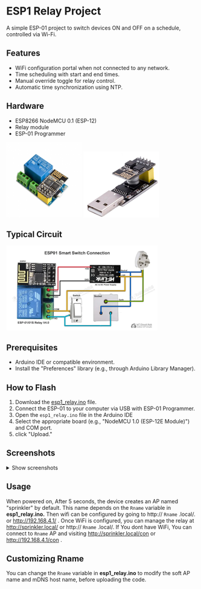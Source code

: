 # ESP1 Relay Project
A simple ESP-01 project to switch devices ON and OFF on a schedule, controlled via Wi-Fi.

## Features
- WiFi configuration portal when not connected to any network.
- Time scheduling with start and end times.
- Manual override toggle for relay control.
- Automatic time synchronization using NTP.

## Hardware
- ESP8266 NodeMCU 0.1 (ESP-12)
- Relay module 
- ESP-01 Programmer
<div>
<img src="images/ESP8266-ESP-01-5V-WiFi-Relay-Module.png" alt="Relay Module" width="200px">
<img src="images/esp01-programmer.webp" alt="ESP-01 Programmer" width="200px">
</div>

## Typical Circuit
<div>
<img src="images/esp-01-circuit.webp" alt="Relay Circuit" width="400px">
</div>

## Prerequisites
- Arduino IDE or compatible environment.
- Install the "Preferences" library (e.g., through Arduino Library Manager).

## How to Flash
1. Download the [esp1_relay.ino](https://github.com/Sarin-jacob/Esp01-WiFi-Relay/releases/v1.0/download/v1.0/esp1_relay.ino) file.
2. Connect the ESP-01 to your computer via USB with ESP-01 Programmer.
3. Open the `esp1_relay.ino` file in the Arduino IDE 
4. Select the appropriate board (e.g., "NodeMCU 1.0 (ESP-12E Module)") and COM port.
5. click "Upload."

## Screenshots
<details><summary>Show screenshots</summary>

<img src="images/Relay_control.png" alt="Relay Control" width="300px">
<img src="images/configure_wifi.png" alt="Configure WiFi" width="300px">

</details>



## Usage
When powered on, After 5 seconds, the device creates an AP named "sprinkler" by default. This name depends on the `Rname` variable in **esp1_relay.ino.** 
Then wifi can be configured by going to http:// `Rname` .local/. or http://192.168.4.1/ .
Once WiFi is configured, you can manage the relay at http://sprinkler.local/ or http:// `Rname` .local/.
If You dont have WiFi, You can connect to `Rname` AP and visiting http://sprinkler.local/con or http://192.168.4.1/con . 

## Customizing Rname
You can change the `Rname` variable in **esp1_relay.ino** to modify the soft AP name and mDNS host name, before uploading the code. 

